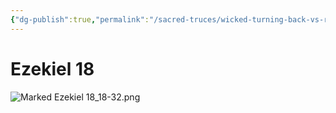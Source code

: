 ```yaml
---
{"dg-publish":true,"permalink":"/sacred-truces/wicked-turning-back-vs-righteous-turning-back/","tags":["#Righteousness","#Wickedness","#Ezekiel18","#SacredTruces"]}
---
```



# Ezekiel 18


![Marked Ezekiel 18_18-32.png](/img/user/Assets/attachments/Marked%20Ezekiel%2018_18-32.png)
